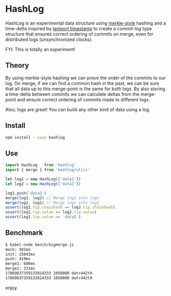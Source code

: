 # HashLog

HashLog is an experimental data structure using [merkle-style](https://en.wikipedia.org/wiki/Merkle_tree) hashing and a time-delta inspired by [lamport timestamp](https://en.wikipedia.org/wiki/Lamport_timestamps) to create a *commit-log* type structure that ensures correct ordering of commits on merge, even for distributed logs (unsynchronized clocks).

FYI: This is totally an experiment!

## Theory

By using merkle-style hashing we can prove the order of the commits to our log. On merge, if we can find a common hash in the past, we can be sure that all data up to this merge-point is the same for both logs. By also storing a time-delta between commits we can calculate deltas from the merge-point and ensure correct ordering of commits made to different logs.

Also; logs are great! You can build any other kind of data using a log.

## Install

```sh
npm install --save hashlog
```

## Use

```js
import HashLog   from 'hashlog'
import { merge } from 'hashlog/utils'

let log1 = new HashLog(['data1'])
let log2 = new HashLog(['data1'])

log1.push('data2')
merge(log1, log2) // Merge log2 into log1 
merge(log2, log1) // Merge log1 into log2
assert(log1.tip.chainhash == log2.tip.chainhash)
assert(log1.tip.value == log2.tip.value)
assert(log1.tip.value == 'data2')
```

## Benchmark

```sh
$ babel-node bench/bigmerge.js
mock: 581ms
init: 15043ms
push: 419ms
merge1: 606ms
merge2: 331ms
17869837359133814333 1050000 datr442t9
17869837359133814333 1050000 datr442t9
```

enjoy.
